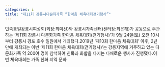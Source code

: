 ```yaml
---
categories: i
title: "제11회 강릉시다문화가족 “한마음 체육대회걷기행사”"
---
```

민족통일강릉시여성회(회장:최미선)와 강릉시가족센터(센터장:최은해)가 공동으로 주관하는 &lsquo;제11회 강릉시 다문화가족 한마음 체육대회(걷기행사)&rsquo;가 9월 24일(토) 오전 10시부터 강릉시 경포 호수 일원에서 개최됐다.2019년 &lsquo;제10회 한마음 체육대회&rsquo; 이후, 2년 만에 개최되는 이번 &lsquo;제11회 한마음 체육대회(걷기행사)&rsquo;는 강릉지역에 거주하고 있는 다문화가족 약 200여 명이 참석하여 친목과 화합을 다지는 다채로운 행사가 진행됐다.이번 체육대회는 가족 친화 지역 문화